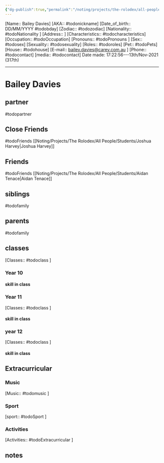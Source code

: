 ```yaml
---
{"dg-publish":true,"permalink":"/noting/projects/the-rolodex/all-people/students/bailey-davies/","dgHomeLink":true,"dgPassFrontmatter":false}
---
```


[Name:: Bailey Davies]
[AKA:: #todonickname]
[Date_of_birth:: DD/MM/YYYY #todobday] 
[Zodiac:: #todozodiac] 
[Nationality:: #todoNationality ]
[Address:: ]
[Characteristics::  #todocharacteristics]
[Occupation:: #todoOccupation]
[Pronouns:: #todoPronouns ]
[Sex:: #todosex]
[Sexuality:: #todosexuality]
[Roles:: #todoroles]
[Pet:: #todoPets]
[House:: #todohouse]
[E-mail:: <bailey.davies@carey.com.au> ]
[Phone:: #todocontact]
[media:: #todocontact]
Date made: 17:22:56---13th/Nov-2021 (317th) 

---
# Bailey Davies
## partner
#todopartner
## Close Friends
#todoFriends
[[Noting/Projects/The Rolodex/All People/Students/Joshua Harvey|Joshua Harvey]]
## Friends
#todoFriends
[[Noting/Projects/The Rolodex/All People/Students/Aidan Tenace|Aidan Tenace]]
## siblings
#todofamily
## parents
#todofamily
## classes
[Classes:: #todoclass ]
### Year 10
#### skill in class
### Year 11
[Classes:: #todoclass ]
#### skill in class
### year 12
[Classes:: #todoclass ]
#### skill in class
## Extracurricular
### Music
[Music:: #todomusic ]
### Sport
[sport:: #todoSport ]
### Activities
[Activities:: #todoExtracurricular ]
## notes
